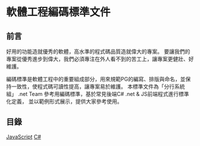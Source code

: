# 軟體工程編碼標準文件
## 前言
好用的功能造就優秀的軟體，高水準的程式碼品質造就偉大的專案。
要讓我們的專案從優秀進步到偉大，我們必須專注在外人看不到的苦工上，讓專案更健壯、好維護。

編碼標準是軟體工程中的重要組成部分，用來規範PG的編寫、排版與命名，並保持一致性，使程式碼可讀性提高，讓專案易於維護。
本標準文件為「分行系統組」 .net Team 參考用編碼標準，基於常見後端C# .net & JS前端程式進行標準化定義，
並以範例形式展示，提供大家參考使用。

## 目錄
[JavaScript](https://github.com/1080423/coding-standards/blob/main/legacy/Javascript.md "JavaScript")
[C#](http://www.google.com "Google")  
